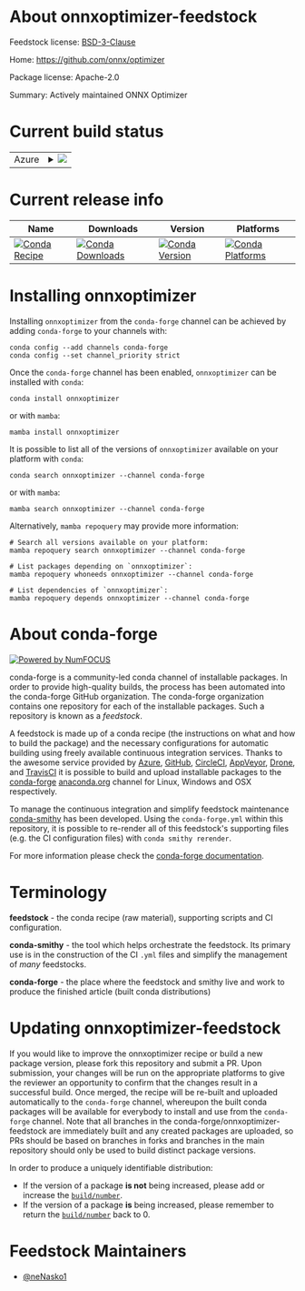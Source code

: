 About onnxoptimizer-feedstock
=============================

Feedstock license: [BSD-3-Clause](https://github.com/conda-forge/onnxoptimizer-feedstock/blob/main/LICENSE.txt)

Home: https://github.com/onnx/optimizer

Package license: Apache-2.0

Summary: Actively maintained ONNX Optimizer

Current build status
====================


<table>
    
  <tr>
    <td>Azure</td>
    <td>
      <details>
        <summary>
          <a href="https://dev.azure.com/conda-forge/feedstock-builds/_build/latest?definitionId=21699&branchName=main">
            <img src="https://dev.azure.com/conda-forge/feedstock-builds/_apis/build/status/onnxoptimizer-feedstock?branchName=main">
          </a>
        </summary>
        <table>
          <thead><tr><th>Variant</th><th>Status</th></tr></thead>
          <tbody><tr>
              <td>linux_64_python3.10.____cpython</td>
              <td>
                <a href="https://dev.azure.com/conda-forge/feedstock-builds/_build/latest?definitionId=21699&branchName=main">
                  <img src="https://dev.azure.com/conda-forge/feedstock-builds/_apis/build/status/onnxoptimizer-feedstock?branchName=main&jobName=linux&configuration=linux%20linux_64_python3.10.____cpython" alt="variant">
                </a>
              </td>
            </tr><tr>
              <td>linux_64_python3.11.____cpython</td>
              <td>
                <a href="https://dev.azure.com/conda-forge/feedstock-builds/_build/latest?definitionId=21699&branchName=main">
                  <img src="https://dev.azure.com/conda-forge/feedstock-builds/_apis/build/status/onnxoptimizer-feedstock?branchName=main&jobName=linux&configuration=linux%20linux_64_python3.11.____cpython" alt="variant">
                </a>
              </td>
            </tr><tr>
              <td>linux_64_python3.12.____cpython</td>
              <td>
                <a href="https://dev.azure.com/conda-forge/feedstock-builds/_build/latest?definitionId=21699&branchName=main">
                  <img src="https://dev.azure.com/conda-forge/feedstock-builds/_apis/build/status/onnxoptimizer-feedstock?branchName=main&jobName=linux&configuration=linux%20linux_64_python3.12.____cpython" alt="variant">
                </a>
              </td>
            </tr><tr>
              <td>linux_64_python3.8.____cpython</td>
              <td>
                <a href="https://dev.azure.com/conda-forge/feedstock-builds/_build/latest?definitionId=21699&branchName=main">
                  <img src="https://dev.azure.com/conda-forge/feedstock-builds/_apis/build/status/onnxoptimizer-feedstock?branchName=main&jobName=linux&configuration=linux%20linux_64_python3.8.____cpython" alt="variant">
                </a>
              </td>
            </tr><tr>
              <td>linux_64_python3.9.____cpython</td>
              <td>
                <a href="https://dev.azure.com/conda-forge/feedstock-builds/_build/latest?definitionId=21699&branchName=main">
                  <img src="https://dev.azure.com/conda-forge/feedstock-builds/_apis/build/status/onnxoptimizer-feedstock?branchName=main&jobName=linux&configuration=linux%20linux_64_python3.9.____cpython" alt="variant">
                </a>
              </td>
            </tr><tr>
              <td>osx_64_python3.10.____cpython</td>
              <td>
                <a href="https://dev.azure.com/conda-forge/feedstock-builds/_build/latest?definitionId=21699&branchName=main">
                  <img src="https://dev.azure.com/conda-forge/feedstock-builds/_apis/build/status/onnxoptimizer-feedstock?branchName=main&jobName=osx&configuration=osx%20osx_64_python3.10.____cpython" alt="variant">
                </a>
              </td>
            </tr><tr>
              <td>osx_64_python3.11.____cpython</td>
              <td>
                <a href="https://dev.azure.com/conda-forge/feedstock-builds/_build/latest?definitionId=21699&branchName=main">
                  <img src="https://dev.azure.com/conda-forge/feedstock-builds/_apis/build/status/onnxoptimizer-feedstock?branchName=main&jobName=osx&configuration=osx%20osx_64_python3.11.____cpython" alt="variant">
                </a>
              </td>
            </tr><tr>
              <td>osx_64_python3.12.____cpython</td>
              <td>
                <a href="https://dev.azure.com/conda-forge/feedstock-builds/_build/latest?definitionId=21699&branchName=main">
                  <img src="https://dev.azure.com/conda-forge/feedstock-builds/_apis/build/status/onnxoptimizer-feedstock?branchName=main&jobName=osx&configuration=osx%20osx_64_python3.12.____cpython" alt="variant">
                </a>
              </td>
            </tr><tr>
              <td>osx_64_python3.8.____cpython</td>
              <td>
                <a href="https://dev.azure.com/conda-forge/feedstock-builds/_build/latest?definitionId=21699&branchName=main">
                  <img src="https://dev.azure.com/conda-forge/feedstock-builds/_apis/build/status/onnxoptimizer-feedstock?branchName=main&jobName=osx&configuration=osx%20osx_64_python3.8.____cpython" alt="variant">
                </a>
              </td>
            </tr><tr>
              <td>osx_64_python3.9.____cpython</td>
              <td>
                <a href="https://dev.azure.com/conda-forge/feedstock-builds/_build/latest?definitionId=21699&branchName=main">
                  <img src="https://dev.azure.com/conda-forge/feedstock-builds/_apis/build/status/onnxoptimizer-feedstock?branchName=main&jobName=osx&configuration=osx%20osx_64_python3.9.____cpython" alt="variant">
                </a>
              </td>
            </tr><tr>
              <td>win_64_python3.10.____cpython</td>
              <td>
                <a href="https://dev.azure.com/conda-forge/feedstock-builds/_build/latest?definitionId=21699&branchName=main">
                  <img src="https://dev.azure.com/conda-forge/feedstock-builds/_apis/build/status/onnxoptimizer-feedstock?branchName=main&jobName=win&configuration=win%20win_64_python3.10.____cpython" alt="variant">
                </a>
              </td>
            </tr><tr>
              <td>win_64_python3.11.____cpython</td>
              <td>
                <a href="https://dev.azure.com/conda-forge/feedstock-builds/_build/latest?definitionId=21699&branchName=main">
                  <img src="https://dev.azure.com/conda-forge/feedstock-builds/_apis/build/status/onnxoptimizer-feedstock?branchName=main&jobName=win&configuration=win%20win_64_python3.11.____cpython" alt="variant">
                </a>
              </td>
            </tr><tr>
              <td>win_64_python3.12.____cpython</td>
              <td>
                <a href="https://dev.azure.com/conda-forge/feedstock-builds/_build/latest?definitionId=21699&branchName=main">
                  <img src="https://dev.azure.com/conda-forge/feedstock-builds/_apis/build/status/onnxoptimizer-feedstock?branchName=main&jobName=win&configuration=win%20win_64_python3.12.____cpython" alt="variant">
                </a>
              </td>
            </tr><tr>
              <td>win_64_python3.8.____cpython</td>
              <td>
                <a href="https://dev.azure.com/conda-forge/feedstock-builds/_build/latest?definitionId=21699&branchName=main">
                  <img src="https://dev.azure.com/conda-forge/feedstock-builds/_apis/build/status/onnxoptimizer-feedstock?branchName=main&jobName=win&configuration=win%20win_64_python3.8.____cpython" alt="variant">
                </a>
              </td>
            </tr><tr>
              <td>win_64_python3.9.____cpython</td>
              <td>
                <a href="https://dev.azure.com/conda-forge/feedstock-builds/_build/latest?definitionId=21699&branchName=main">
                  <img src="https://dev.azure.com/conda-forge/feedstock-builds/_apis/build/status/onnxoptimizer-feedstock?branchName=main&jobName=win&configuration=win%20win_64_python3.9.____cpython" alt="variant">
                </a>
              </td>
            </tr>
          </tbody>
        </table>
      </details>
    </td>
  </tr>
</table>

Current release info
====================

| Name | Downloads | Version | Platforms |
| --- | --- | --- | --- |
| [![Conda Recipe](https://img.shields.io/badge/recipe-onnxoptimizer-green.svg)](https://anaconda.org/conda-forge/onnxoptimizer) | [![Conda Downloads](https://img.shields.io/conda/dn/conda-forge/onnxoptimizer.svg)](https://anaconda.org/conda-forge/onnxoptimizer) | [![Conda Version](https://img.shields.io/conda/vn/conda-forge/onnxoptimizer.svg)](https://anaconda.org/conda-forge/onnxoptimizer) | [![Conda Platforms](https://img.shields.io/conda/pn/conda-forge/onnxoptimizer.svg)](https://anaconda.org/conda-forge/onnxoptimizer) |

Installing onnxoptimizer
========================

Installing `onnxoptimizer` from the `conda-forge` channel can be achieved by adding `conda-forge` to your channels with:

```
conda config --add channels conda-forge
conda config --set channel_priority strict
```

Once the `conda-forge` channel has been enabled, `onnxoptimizer` can be installed with `conda`:

```
conda install onnxoptimizer
```

or with `mamba`:

```
mamba install onnxoptimizer
```

It is possible to list all of the versions of `onnxoptimizer` available on your platform with `conda`:

```
conda search onnxoptimizer --channel conda-forge
```

or with `mamba`:

```
mamba search onnxoptimizer --channel conda-forge
```

Alternatively, `mamba repoquery` may provide more information:

```
# Search all versions available on your platform:
mamba repoquery search onnxoptimizer --channel conda-forge

# List packages depending on `onnxoptimizer`:
mamba repoquery whoneeds onnxoptimizer --channel conda-forge

# List dependencies of `onnxoptimizer`:
mamba repoquery depends onnxoptimizer --channel conda-forge
```


About conda-forge
=================

[![Powered by
NumFOCUS](https://img.shields.io/badge/powered%20by-NumFOCUS-orange.svg?style=flat&colorA=E1523D&colorB=007D8A)](https://numfocus.org)

conda-forge is a community-led conda channel of installable packages.
In order to provide high-quality builds, the process has been automated into the
conda-forge GitHub organization. The conda-forge organization contains one repository
for each of the installable packages. Such a repository is known as a *feedstock*.

A feedstock is made up of a conda recipe (the instructions on what and how to build
the package) and the necessary configurations for automatic building using freely
available continuous integration services. Thanks to the awesome service provided by
[Azure](https://azure.microsoft.com/en-us/services/devops/), [GitHub](https://github.com/),
[CircleCI](https://circleci.com/), [AppVeyor](https://www.appveyor.com/),
[Drone](https://cloud.drone.io/welcome), and [TravisCI](https://travis-ci.com/)
it is possible to build and upload installable packages to the
[conda-forge](https://anaconda.org/conda-forge) [anaconda.org](https://anaconda.org/)
channel for Linux, Windows and OSX respectively.

To manage the continuous integration and simplify feedstock maintenance
[conda-smithy](https://github.com/conda-forge/conda-smithy) has been developed.
Using the ``conda-forge.yml`` within this repository, it is possible to re-render all of
this feedstock's supporting files (e.g. the CI configuration files) with ``conda smithy rerender``.

For more information please check the [conda-forge documentation](https://conda-forge.org/docs/).

Terminology
===========

**feedstock** - the conda recipe (raw material), supporting scripts and CI configuration.

**conda-smithy** - the tool which helps orchestrate the feedstock.
                   Its primary use is in the construction of the CI ``.yml`` files
                   and simplify the management of *many* feedstocks.

**conda-forge** - the place where the feedstock and smithy live and work to
                  produce the finished article (built conda distributions)


Updating onnxoptimizer-feedstock
================================

If you would like to improve the onnxoptimizer recipe or build a new
package version, please fork this repository and submit a PR. Upon submission,
your changes will be run on the appropriate platforms to give the reviewer an
opportunity to confirm that the changes result in a successful build. Once
merged, the recipe will be re-built and uploaded automatically to the
`conda-forge` channel, whereupon the built conda packages will be available for
everybody to install and use from the `conda-forge` channel.
Note that all branches in the conda-forge/onnxoptimizer-feedstock are
immediately built and any created packages are uploaded, so PRs should be based
on branches in forks and branches in the main repository should only be used to
build distinct package versions.

In order to produce a uniquely identifiable distribution:
 * If the version of a package **is not** being increased, please add or increase
   the [``build/number``](https://docs.conda.io/projects/conda-build/en/latest/resources/define-metadata.html#build-number-and-string).
 * If the version of a package **is** being increased, please remember to return
   the [``build/number``](https://docs.conda.io/projects/conda-build/en/latest/resources/define-metadata.html#build-number-and-string)
   back to 0.

Feedstock Maintainers
=====================

* [@neNasko1](https://github.com/neNasko1/)

